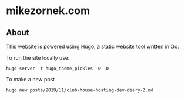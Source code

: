 # mikezornek.com

## About

This website is powered using Hugo, a static website tool written in Go.

To run the site locally use:

    hugo server -t hugo_theme_pickles -w -D

To make a new post

    hugo new posts/2019/11/club-house-hosting-dev-diary-2.md